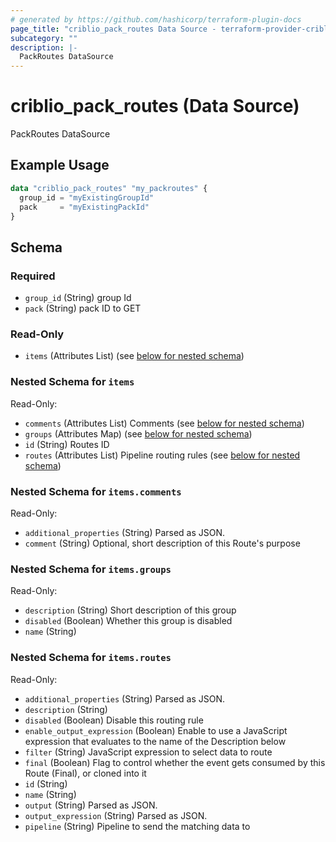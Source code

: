 ```yaml
---
# generated by https://github.com/hashicorp/terraform-plugin-docs
page_title: "criblio_pack_routes Data Source - terraform-provider-criblio"
subcategory: ""
description: |-
  PackRoutes DataSource
---
```


# criblio_pack_routes (Data Source)

PackRoutes DataSource

## Example Usage

```terraform
data "criblio_pack_routes" "my_packroutes" {
  group_id = "myExistingGroupId"
  pack     = "myExistingPackId"
}
```

<!-- schema generated by tfplugindocs -->
## Schema

### Required

- `group_id` (String) group Id
- `pack` (String) pack ID to GET

### Read-Only

- `items` (Attributes List) (see [below for nested schema](#nestedatt--items))

<a id="nestedatt--items"></a>
### Nested Schema for `items`

Read-Only:

- `comments` (Attributes List) Comments (see [below for nested schema](#nestedatt--items--comments))
- `groups` (Attributes Map) (see [below for nested schema](#nestedatt--items--groups))
- `id` (String) Routes ID
- `routes` (Attributes List) Pipeline routing rules (see [below for nested schema](#nestedatt--items--routes))

<a id="nestedatt--items--comments"></a>
### Nested Schema for `items.comments`

Read-Only:

- `additional_properties` (String) Parsed as JSON.
- `comment` (String) Optional, short description of this Route's purpose


<a id="nestedatt--items--groups"></a>
### Nested Schema for `items.groups`

Read-Only:

- `description` (String) Short description of this group
- `disabled` (Boolean) Whether this group is disabled
- `name` (String)


<a id="nestedatt--items--routes"></a>
### Nested Schema for `items.routes`

Read-Only:

- `additional_properties` (String) Parsed as JSON.
- `description` (String)
- `disabled` (Boolean) Disable this routing rule
- `enable_output_expression` (Boolean) Enable to use a JavaScript expression that evaluates to the name of the Description below
- `filter` (String) JavaScript expression to select data to route
- `final` (Boolean) Flag to control whether the event gets consumed by this Route (Final), or cloned into it
- `id` (String)
- `name` (String)
- `output` (String) Parsed as JSON.
- `output_expression` (String) Parsed as JSON.
- `pipeline` (String) Pipeline to send the matching data to
